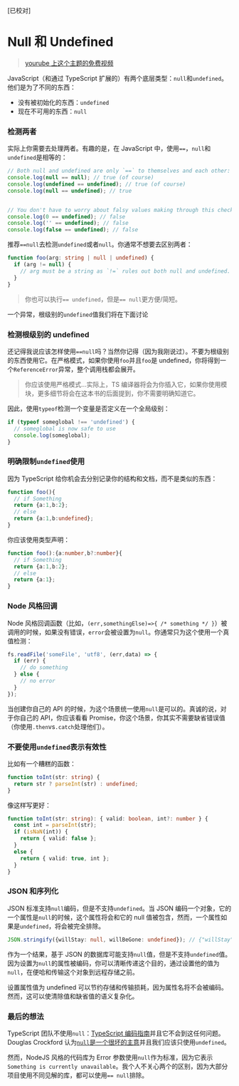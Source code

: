 [已校对]
# Null 和 Undefined

> [yourube 上这个主题的免费视频](https://www.youtube.com/watch?v=kaUfBNzuUAI)

JavaScript（和通过 TypeScript 扩展的）有两个底层类型：`null`和`undefined`。他们是为了不同的东西：

- 没有被初始化的东西：`undefined`
- 现在不可用的东西：`null`

### 检测两者

实际上你需要去处理两者。有趣的是，在 JavaScript 中，使用`==`，`null`和`undefined`是相等的：
```ts
// Both null and undefined are only `==` to themselves and each other:
console.log(null == null); // true (of course)
console.log(undefined == undefined); // true (of course)
console.log(null == undefined); // true


// You don't have to worry about falsy values making through this check
console.log(0 == undefined); // false
console.log('' == undefined); // false
console.log(false == undefined); // false
```

推荐`==null`去检测`undefined`或者`null`。你通常不想要去区别两者：
```ts
function foo(arg: string | null | undefined) {
  if (arg != null) {
    // arg must be a string as `!=` rules out both null and undefined. 
  }
}
```

> 你也可以执行`== undefined`，但是`== null`更方便/简短。

一个异常，根级别的`undefined`值我们将在下面讨论

### 检测根级别的 undefined

还记得我说应该怎样使用`==null`吗？当然你记得（因为我刚说过）。不要为根级别的东西使用它。在严格模式，如果你使用`foo`并且`foo`是 undefined，你将得到一个`ReferenceError`异常，整个调用栈都会展开。

> 你应该使用严格模式...实际上，TS 编译器将会为你插入它，如果你使用模块，更多细节将会在这本书的后面提到，你不需要明确知道它。

因此，使用`typeof`检测一个变量是否定义在一个全局级别：
```ts
if (typeof someglobal !== 'undefined') {
  // someglobal is now safe to use
  console.log(someglobal);
}
```

### 明确限制`undefined`使用

因为 TypeScript 给你机会去分别记录你的结构和文档，而不是类似的东西：
```ts
function foo(){
  // if Something
  return {a:1,b:2};
  // else
  return {a:1,b:undefined};
}
```
你应该使用类型声明：
```ts
function foo():{a:number,b?:number}{
  // if Something
  return {a:1,b:2};
  // else
  return {a:1};
}
```

### Node 风格回调

Node 风格回调函数（比如，`(err,somethingElse)=>{ /* something */ }`）被调用的时候，如果没有错误，`error`会被设置为`null`。你通常只为这个使用一个真值检测：
```ts
fs.readFile('someFile', 'utf8', (err,data) => {
  if (err) {
    // do something
  } else {
    // no error
  }
});
```
当创建你自己的 API 的时候，为这个场景统一使用`null`是可以的。真诚的说，对于你自己的 API，你应该看看 Promise，你这个场景，你其实不需要缺省错误值（你使用`.then`vs`.catch`处理他们）。

### 不要使用`undefined`表示有效性

比如有一个糟糕的函数：
```ts
function toInt(str: string) {
  return str ? parseInt(str) : undefined;
}
```

像这样写更好：
```ts
function toInt(str: string): { valid: boolean, int?: number } {
  const int = parseInt(str);
  if (isNaN(int)) {
    return { valid: false };
  }
  else {
    return { valid: true, int };
  }
}
```

### JSON 和序列化

JSON 标准支持`null`编码，但是不支持`undefined`。当 JSON 编码一个对象，它的一个属性是`null`的时候，这个属性将会和它的 null 值被包含，然而，一个属性如果是`undefined`，将会被完全排除。
```ts
JSON.stringify({willStay: null, willBeGone: undefined}); // {"willStay":null}
```

作为一个结果，基于 JSON 的数据库可能支持`null`值，但是不支持`undefined`值。因为设置为`null`的属性被编码，你可以清晰传递这个目的，通过设置他的值为`null`，在便哈和传输这个对象到远程存储之前。

设置属性值为 undefined 可以节约存储和传输损耗，因为属性名将不会被编码。然而，这可以使清除值和缺省值的语义复杂化。

### 最后的想法

TypeScript 团队不使用`null`：[TypeScript 编码指南](https://github.com/Microsoft/TypeScript/wiki/Coding-guidelines#null-and-undefined)并且它不会到这任何问题。Douglas Crockford 认为[`null`是一个很坏的主意](https://www.youtube.com/watch?v=PSGEjv3Tqo0&feature=youtu.be&t=9m21s)并且我们应该只使用`undefined`。

然而，NodeJS 风格的代码库为 Error 参数使用`null`作为标准，因为它表示`Something is currently unavailable`。我个人不关心两个的区别，因为大部分项目使用不同见解的库，都可以使用`== null`排除。